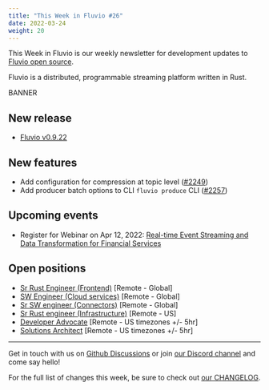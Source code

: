 ```yaml
---
title: "This Week in Fluvio #26"
date: 2022-03-24
weight: 20
---
```

This Week in Fluvio is our weekly newsletter for development updates to [Fluvio open source].

Fluvio is a distributed, programmable streaming platform written in Rust.

BANNER


## New release
* [Fluvio v0.9.22](https://github.com/infinyon/fluvio/releases/tag/v0.9.22)

## New features
* Add configuration for compression at topic level ([#2249](https://github.com/infinyon/fluvio/issues/2249))
* Add producer batch options to CLI `fluvio produce` CLI ([#2257](https://github.com/infinyon/fluvio/issues/2257))

## Upcoming events
* Register for Webinar on Apr 12, 2022: [Real-time Event Streaming and Data Transformation for Financial Services](https://register.gotowebinar.com/register/4870730280061351695)

## Open positions
* [Sr Rust Engineer (Frontend)](https://www.infinyon.com/careers/cloud-ui-engineer-senior-level) [Remote - Global]
* [SW Engineer (Cloud services)](https://www.infinyon.com/careers/cloud-engineer-mid-level) [Remote - Global]
* [Sr SW engineer (Connectors)](https://www.infinyon.com/careers/connectors-engineer-senior-level) [Remote - Global]
* [Sr Rust engineer (Infrastructure)](https://www.infinyon.com/careers/infrastructure-engineer-senior-level) [Remote - US]
* [Developer Advocate](https://www.infinyon.com/careers/developer-advocate-mid-senior-level) [Remote - US timezones +/- 5hr]
* [Solutions Architect](https://www.infinyon.com/careers/solutions-architect) [Remote - US timezones +/- 5hr]



---

Get in touch with us on [Github Discussions] or join [our Discord channel] and come say hello!

For the full list of changes this week, be sure to check out [our CHANGELOG].

[Fluvio open source]: https://github.com/infinyon/fluvio
[our CHANGELOG]: https://github.com/infinyon/fluvio/blob/master/CHANGELOG.md
[our Discord channel]: https://discordapp.com/invite/bBG2dTz
[Github Discussions]: https://github.com/infinyon/fluvio/discussions
